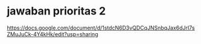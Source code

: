 # jawaban prioritas 2

https://docs.google.com/document/d/1stdcN6D3vQDCqJNSnbqJax6dJrI7sZMuJuCk-4Y4kHk/edit?usp=sharing